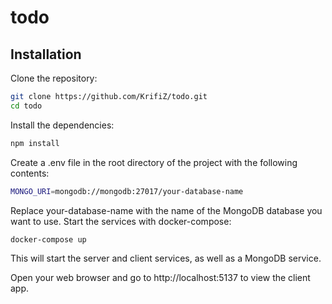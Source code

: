 # todo
## Installation
Clone the repository:

```sh
git clone https://github.com/KrifiZ/todo.git
cd todo 
```
Install the dependencies: <br>
```sh
npm install
```
Create a .env file in the root directory of the project with the following contents:
```sh
MONGO_URI=mongodb://mongodb:27017/your-database-name
```
Replace your-database-name with the name of the MongoDB database you want to use.
Start the services with docker-compose: <br>
```sh
docker-compose up
```
This will start the server and client services, as well as a MongoDB service. <br>

Open your web browser and go to http://localhost:5137 to view the client app.
